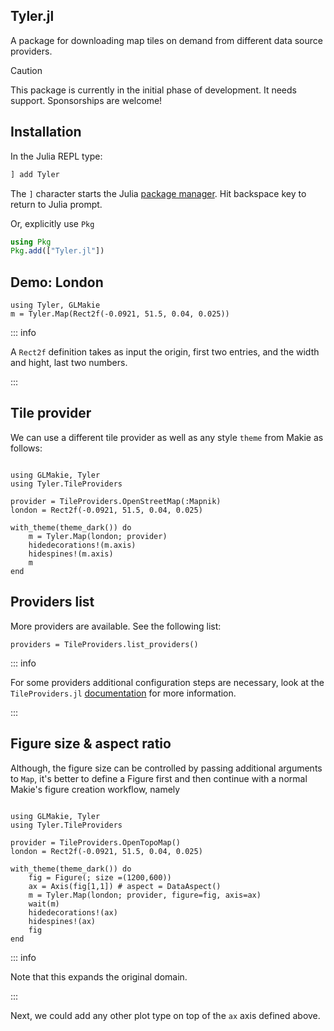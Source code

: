 ## Tyler.jl

A package for downloading map tiles on demand from different data source providers.

> [!CAUTION]
> This package is currently in the initial phase of development. It needs support. Sponsorships are welcome!

## Installation

In the Julia REPL type:
```julia
] add Tyler
```
The `]` character starts the Julia [package manager](https://docs.julialang.org/en/v1/stdlib/Pkg/). Hit backspace key to return to Julia prompt.

Or, explicitly use `Pkg`

```julia
using Pkg
Pkg.add(["Tyler.jl"])
```

## Demo: London

````@example london
using Tyler, GLMakie
m = Tyler.Map(Rect2f(-0.0921, 51.5, 0.04, 0.025))
````


::: info

A `Rect2f` definition takes as input the origin, first two entries, and the width and hight, last two numbers.

:::

## Tile provider
We can use a different tile provider as well as any style `theme` from Makie as follows:

````@example provider

using GLMakie, Tyler
using Tyler.TileProviders

provider = TileProviders.OpenStreetMap(:Mapnik)
london = Rect2f(-0.0921, 51.5, 0.04, 0.025)

with_theme(theme_dark()) do
    m = Tyler.Map(london; provider)
    hidedecorations!(m.axis)
    hidespines!(m.axis)
    m
end
````

## Providers list

More providers are available. See the following list:

````@example provider
providers = TileProviders.list_providers()
````

::: info

For some providers additional configuration steps are necessary, look at the `TileProviders.jl` [documentation](https://juliageo.org/TileProviders.jl/dev/) for more information.

:::

## Figure size & aspect ratio

Although, the figure size can be controlled by passing additional arguments to `Map`, it's better to define a Figure first and then continue with a normal Makie's figure creation workflow, namely

````@example provider

using GLMakie, Tyler
using Tyler.TileProviders

provider = TileProviders.OpenTopoMap()
london = Rect2f(-0.0921, 51.5, 0.04, 0.025)

with_theme(theme_dark()) do
    fig = Figure(; size =(1200,600))
    ax = Axis(fig[1,1]) # aspect = DataAspect()
    m = Tyler.Map(london; provider, figure=fig, axis=ax)
    wait(m)
    hidedecorations!(ax)
    hidespines!(ax)
    fig
end
````

::: info

Note that this expands the original domain.

:::

Next, we could add any other plot type on top of the `ax` axis defined above.
